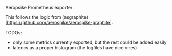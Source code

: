 Aeropsike Prometheus exporter

This follows the logic from (asgraphite)[https://github.com/aerospike/aerospike-graphite].

TODOs:

  * only some metrics currently exported, but the rest could be added easily
  * latency as a proper histogram (the logfiles have nice ones)
